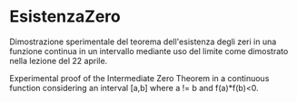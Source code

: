 # EsistenzaZero

Dimostrazione sperimentale del teorema dell'esistenza degli zeri in una funzione continua in un intervallo mediante uso del limite come dimostrato nella lezione del 22 aprile.

Experimental proof of the Intermediate Zero Theorem in a continuous function considering an interval [a,b] where a != b and f(a)*f(b)<0.
